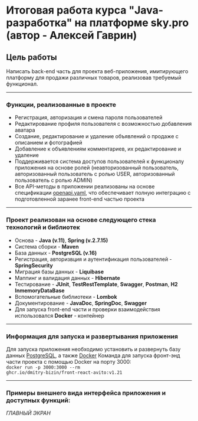 # Итоговая работа курса "Java-разработка" на платформе sky.pro (автор - Алексей Гаврин)  
## Цель работы
Написать back-end часть для проекта веб-приложения, имитирующего платформу для продажи различных товаров, реализовав требуемый функционал.  

---
### Функции, реализованные в проекте
+ Регистрация, авторизация и смена пароля пользователей
+ Редактирование профиля пользователя с возможностью добавления аватара
+ Создание, редактирование и удаление объявлений о продаже с описанием и фотографией
+ Добавление к объявлениям комментариев, их редактирование и удаление
+ Поддерживается система доступов пользователей к функционалу приложения на основе ролей (неавторизованный пользователь, авторизованный пользователь с ролью USER, авторизованный пользователь с ролью ADMIN)
+ Все API-методы в приложении реализованы на основе спецификации [openapi.yaml](https://github.com/Aleksey-Gavrin/Graduate-work/blob/dev/openapi.yaml), что обеспечивает полную интеграцию с подготовленной заранее front-end частью проекта  
---
### Проект реализован на основе следующего стека технологий и библиотек
+ Основа - __Java (v.11)__, __Spring (v.2.7.15)__
+ Система сборки - __Maven__
+ База данных - __PostgreSQL (v.16)__
+ Регистрация, авторизвция и аутентификация пользователей - __SpringSecurity__ 
+ Миграция базы данных - __Liquibase__
+ Маппинг и валидация данных - __Hibernate__
+ Тестирование - __JUnit__, __TestRestTemplate__, __Swagger__, __Postman__, __H2 InmemoryDataBase__
+ Вспомогательные библиотеки - __Lombok__
+ Документирование - __JavaDoc__, __SpringDoc__, __Swagger__
+ Для запуска front-end части и проверки взаимодействия использовался __Docker__ - контейнер
---
### Информация для запуска и развертывания приложения  
Для запуска приложения необходимо установить и развернуть базу данных [PostgreSQL](https://www.postgresql.org/download/), а также [Docker](https://docs.docker.com/get-started/get-docker/)
Команда для запуска фронт-энд части проекта с помощью Docker на порту 3000:  
<code>docker run -p 3000:3000 --rm ghcr.io/dmitry-bizin/front-react-avito:v1.21</code>  

---
### Примеры внешнего вида интерфейса приложения и доступных функций:  
_ГЛАВНЫЙ ЭКРАН_
